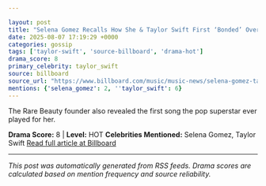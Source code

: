 ```yaml
---

layout: post
title: "Selena Gomez Recalls How She & Taylor Swift First ‘Bonded’ Over Their Jonas Brother Breakups"
date: 2025-08-07 17:19:29 +0000
categories: gossip
tags: ['taylor-swift', 'source-billboard', 'drama-hot']
drama_score: 8
primary_celebrity: taylor_swift
source: billboard
source_url: "https://www.billboard.com/music/music-news/selena-gomez-taylor-swift-bonded-jonas-brothers-breakups-1236038612/"
mentions: {'selena_gomez': 2, ''taylor_swift': 6}
---
```


The Rare Beauty founder also revealed the first song the pop superstar ever played for her.

**Drama Score:** 8 | **Level:** HOT **Celebrities Mentioned:** Selena Gomez, Taylor Swift [Read full article at Billboard](https://www.billboard.com/music/music-news/selena-gomez-taylor-swift-bonded-jonas-brothers-breakups-1236038612/)

---

*This post was automatically generated from RSS feeds. Drama scores are calculated based on mention frequency and source reliability.*